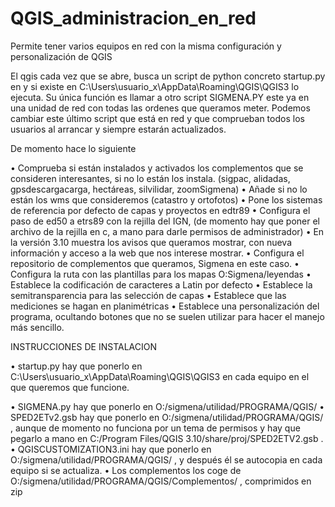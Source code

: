 # QGIS_administracion_en_red
Permite tener varios equipos en red con la misma configuración y personalización de QGIS

El qgis cada vez que se abre, busca un script de python concreto startup.py en y si existe en C:\Users\usuario_x\AppData\Roaming\QGIS\QGIS3 lo ejecuta. Su única función es llamar a otro script SIGMENA.PY este ya en una unidad de red con todas las ordenes que queramos meter. Podemos cambiar este último script que está en red y que comprueban todos los usuarios al arrancar y siempre estarán actualizados. 

De momento hace lo siguiente

•	Comprueba si están instalados y activados los complementos que se consideren interesantes, si no lo están los instala. (sigpac, alidadas, gpsdescargacarga, hectáreas, silvilidar, zoomSigmena)
•	Añade si no lo están los wms que consideremos (catastro y ortofotos)
•	Pone los sistemas de referencia por defecto de capas y proyectos en edtr89
•	Configura el paso de ed50 a etrs89 con la rejilla del IGN, (de momento hay que poner el archivo de la rejilla en c, a mano para darle permisos de administrador)
•	En la versión 3.10 muestra los avisos que queramos mostrar, con nueva información y acceso a la web que nos interese mostrar.
•	Configura el repositorio de complementos que queramos, Sigmena en este caso.
•	Configura la ruta con las plantillas para los mapas O:Sigmena/leyendas
•	Establece la codificación de caracteres a Latin por defecto
•	Establece la semitransparencia para las selección de capas
•	Establece que las mediciones se hagan en planimétricas
•	Establece una personalización del programa, ocultando botones que no se suelen utilizar para hacer el manejo más sencillo.

INSTRUCCIONES DE INSTALACION

•	startup.py hay que ponerlo en C:\Users\usuario_x\AppData\Roaming\QGIS\QGIS3  en cada equipo en el que queremos que funcione. 

•	SIGMENA.py hay que ponerlo en O:/sigmena/utilidad/PROGRAMA/QGIS/
•	SPED2ETv2.gsb hay que ponerlo en O:/sigmena/utilidad/PROGRAMA/QGIS/ , aunque de momento no funciona por un tema de permisos y hay que pegarlo a mano en C:/Program Files/QGIS 3.10/share/proj/SPED2ETV2.gsb . 
•	QGISCUSTOMIZATION3.ini hay que ponerlo en O:/sigmena/utilidad/PROGRAMA/QGIS/ , y después él se autocopia en cada equipo si se actualiza.
•	Los complementos los coge de O:/sigmena/utilidad/PROGRAMA/QGIS/Complementos/ , comprimidos en zip 

